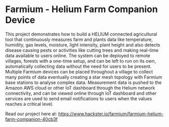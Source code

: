 # Farmium - Helium Farm Companion Device
This project demonstrates how to build a HELIUM connected agricultural tool that continuously measures farm and plants data like temperature, humidity, gas levels, moisture, light intensity, plant height and also detects disease causing pests or activities like cutting trees and making real-time data available to users online. The system can be deployed to remote villages, forests with a one-time setup, and can be left to run on its own, automatically collecting data without the need for users to be present. Multiple Farmium devices can be placed throughout a village to collect many points of data eventually creating a star mesh topology with Farmium base stations to analyse complex data.
Measurement data is pushed to the Amazon AWS cloud or other IoT dashboard through the Helium network connectivity, and can be viewed online through IoT dashboard and other services are used to send email notifications to users when the values reaches a critical level.

Read our project here at: https://www.hackster.io/farmium/farmium-helium-farm-companion-40cb3f
